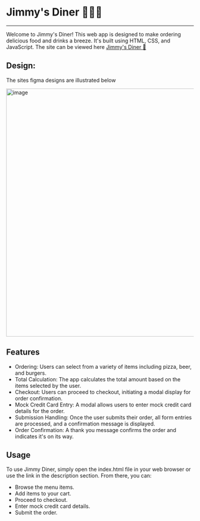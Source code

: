 # Jimmy's Diner 🍻🍔🍕
<hr>

Welcome to Jimmy's Diner! This web app is designed to make ordering delicious food and drinks a breeze. 
It's built using HTML, CSS, and JavaScript.
The site can be viewed here <a href="#" target="_blank">Jimmy's Diner 🍔</a>

## Design:
The sites figma designs are illustrated below


<img style="display:block;" width="665" alt="image" src="https://github.com/steven-oehley/Jimys_Diner/assets/145010059/4c0d0871-b8c9-478c-b4ae-80719c526bf4">

## Features
- Ordering: Users can select from a variety of items including pizza, beer, and burgers.
- Total Calculation: The app calculates the total amount based on the items selected by the user.
- Checkout: Users can proceed to checkout, initiating a modal display for order confirmation.
- Mock Credit Card Entry: A modal allows users to enter mock credit card details for the order.
- Submission Handling: Once the user submits their order, all form entries are processed, and a confirmation message is displayed.
- Order Confirmation: A thank you message confirms the order and indicates it's on its way.

## Usage
To use Jimmy Diner, simply open the index.html file in your web browser or use the link in the description section. From there, you can:

- Browse the menu items.
- Add items to your cart.
- Proceed to checkout.
- Enter mock credit card details.
- Submit the order.

